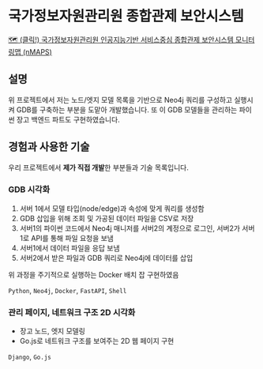 # 국가정보자원관리원 종합관제 보안시스템

[🗺 (클릭!) 국가정보자원관리원 인공지능기반 서비스중심 종합관제 보안시스템 모니터링맵 (nMAPS)](https://www.nirs.go.kr/subN02/sub02_102.jsp)

## 설명

위 프로젝트에서 저는 노드/엣지 모델 목록을 기반으로 Neo4j 쿼리를 구성하고 실행시켜 GDB를 구축하는 부분을 도맡아 개발했습니다. 또 이 GDB 모델들을 관리하는 파이썬 장고 백엔드 파트도 구현하였습니다.

## 경험과 사용한 기술

우리 프로젝트에서 **제가 직접 개발**한 부분들과 기술 목록입니다.

### GDB 시각화

1. 서버 1에서 모델 타입(node/edge)과 속성에 맞게 쿼리를 생성함
2. GDB 삽입을 위해 조회 및 가공된 데이터 파일을 CSV로 저장
3. 서버1의 파이썬 코드에서 Neo4j 매니저를 서버2의 계정으로 로그인, 서버2가 서버1로 API를 통해 파일 요청을 보냄
4. 서버1에서 데이터 파일을 응답 보냄
5. 서버2에서 받은 파일과 GDB 쿼리로 Neo4j에 데이터를 삽입

위 과정을 주기적으로 실행하는 Docker 배치 잡 구현하였음

`Python`, `Neo4j`, `Docker`, `FastAPI`, `Shell`

### 관리 페이지, 네트워크 구조 2D 시각화

- 장고 노드, 엣지 모델링
- Go.js로 네트워크 구조를 보여주는 2D 웹 페이지 구현

`Django`, `Go.js`